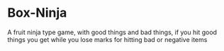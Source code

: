 # Box-Ninja
A fruit ninja type game, with good things and bad things, if you hit good things you get while you lose marks for hitting bad or negative items
